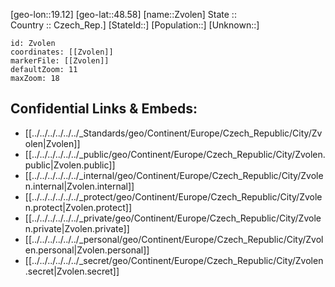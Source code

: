 ﻿---
location: [48.58,19.12] 
mapzoom: [7,12] 
mapmarker: city 
type: City
tags:
- geo/City


SpocWebEntityId: 35857
isDeleted: false
confidential: public

---
[geo-lon::19.12] 
[geo-lat::48.58] 
[name::Zvolen] 
State ::  
Country :: Czech_Rep.] 
[StateId::] 
[Population::] 
[Unknown::] 


```leaflet
id: Zvolen
coordinates: [[Zvolen]] 
markerFile: [[Zvolen]] 
defaultZoom: 11 
maxZoom: 18
```


## Confidential Links & Embeds: 
- [[../../../../../../_Standards/geo/Continent/Europe/Czech_Republic/City/Zvolen|Zvolen]] 
- [[../../../../../../_public/geo/Continent/Europe/Czech_Republic/City/Zvolen.public|Zvolen.public]] 
- [[../../../../../../_internal/geo/Continent/Europe/Czech_Republic/City/Zvolen.internal|Zvolen.internal]] 
- [[../../../../../../_protect/geo/Continent/Europe/Czech_Republic/City/Zvolen.protect|Zvolen.protect]] 
- [[../../../../../../_private/geo/Continent/Europe/Czech_Republic/City/Zvolen.private|Zvolen.private]] 
- [[../../../../../../_personal/geo/Continent/Europe/Czech_Republic/City/Zvolen.personal|Zvolen.personal]] 
- [[../../../../../../_secret/geo/Continent/Europe/Czech_Republic/City/Zvolen.secret|Zvolen.secret]] 
